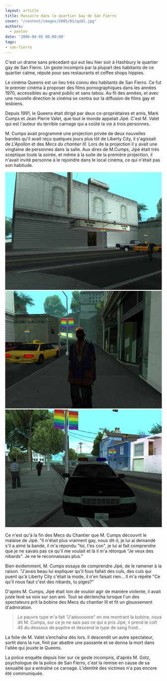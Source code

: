 ```yaml
---
layout: article
title: Massacre dans le quartier Gay de San Fierro
cover: "/content/images/2005/01/qu01.jpg"
authors:
  - pavlov
date: '2006-04-05 00:00:00'
tags:
- san-fierro
---
```


C'est un drame sans précedant qui eut lieu hier soir à Hashbury le quartier gay de San Fierro. Un geste incompris par la plupart des habitants de ce quartier calme, réputé pour ses restaurants et coffee shops hippies.

Le cinéma Queens est un lieu très connu des habitants de San Fierro. Ce fut le premier cinéma à proposer des films pornographiques dans les années 1970, accessibles au grand public et sans tabou. Au fil des années, et avec une nouvelle direction le cinéma se centra sur la diffusion de films gay et lesbiens.

Depuis 1991, le Queens était dirigé par deux co-propriétaires et amis, Mark Cumps et Jean Pierre Valet, que tout le monde appelait Jipé. C'est M. Valet qui est l'auteur du terrible carnage qui a coûté la vie à trois personnes.

M. Cumps avait programmé une projection privée de deux nouvelles bandes qu'il avait reçu quelques jours plus tôt de Liberty City, il s'agissait de _L'Apollon_ et des _Mecs du chantier III._ Lors de la projection il y avait une vingtaine de personnes dans la salle. Aux dires de M.Cumps, Jipé était très sceptique toute la soirée, et même à la suite de la première projection, il n'avait invité personne à le rejoindre dans le local cinéma, ce qui n'était pas son habitude.

![](/content/images/2005/01/qu01.jpg)
![](/content/images/2005/01/qu02.jpg)
![](/content/images/2005/01/qu03.jpg)

Ce n'est qu'à la fin des Mecs du Chantier que M. Cumps découvrit le malaise de Jipé. "Il n'était plus vraiment gay, nous dit-il, je lui ai demandé s'il a aimé la bande, il m'a répondu "toi, t'es con", je lui ai fait comprendre que je ne savais pas ce qu'il me voulait et là il m'a rétorqué "Je veux des nibards". Je ne le reconnaissais plus."

Bien évidemment, M. Cumps essaya de comprendre Jipé, de le ramener à la raison. "J'avais beau lui expliquer qu'il fous fallait des culs, des culs qui puent qu'à Liberty City c'était la mode, il n'en faisait rien... Il m'a répété "Ce qu'il nous faut c'est des nibards, tu piges?"

D'après M. Cumps, Jipé était loin de vouloir agir de manière violente, il avait juste levé sa voix sur son ami. Tout se déclencha lorsque l'un des spectateurs prit la bobine des Mecs du chantier III et fit un gloussement d'admiration.

> Le pauvre type m'a fait "J'adooooore" en me montrant la bobine, nous dit M. Cumps, sur ce je ne sais pas ce qui a pris Jipé, il prend le colt 45 du dessous de pupitre et descend le type de sang froid...

La folie de M. Valet s’enchaîna dès lors. Il descendit un autre spectateur, sortit dans la rue, finit par abattre une passante et se donna la mort dans l'allée qui jouxte le Queens.

La police enquête depuis hier sur ce geste incompris, d'après M. Gotz, psychologue de la police de San Fierro, c'est la remise en cause de sa sexualité qui a entraîné ce carnage. L’identité des victimes n'a pas encore été communiquée.